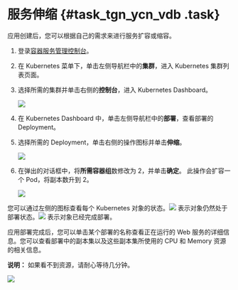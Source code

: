 # 服务伸缩 {#task_tgn_ycn_vdb .task}

应用创建后，您可以根据自己的需求来进行服务扩容或缩容。

1.  登录[容器服务管理控制台](https://cs.console.aliyun.com)。 
2.  在 Kubernetes 菜单下，单击左侧导航栏中的**集群**，进入 Kubernetes 集群列表页面。 
3.  选择所需的集群并单击右侧的**控制台**，进入 Kubernetes Dashboard。 

    ![](http://static-aliyun-doc.oss-cn-hangzhou.aliyuncs.com/assets/img/16664/154821688911052_zh-CN.png)

4.  在 Kubernetes Dashboard 中，单击左侧导航栏中的**部署**，查看部署的 Deployment。 
5.  选择所需的 Deployment，单击右侧的操作图标并单击**伸缩**。 

    ![](http://static-aliyun-doc.oss-cn-hangzhou.aliyuncs.com/assets/img/16664/154821688911053_zh-CN.png)

6.  在弹出的对话框中，将**所需容器组**数修改为 2，并单击**确定**。 此操作会扩容一个 Pod，将副本数升到 2。

    ![](http://static-aliyun-doc.oss-cn-hangzhou.aliyuncs.com/assets/img/16664/154821688911054_zh-CN.png)


您可以通过左侧的图标查看每个 Kubernetes 对象的状态。![](http://static-aliyun-doc.oss-cn-hangzhou.aliyuncs.com/assets/img/16664/154821689011055_zh-CN.png) 表示对象仍然处于部署状态。![](http://static-aliyun-doc.oss-cn-hangzhou.aliyuncs.com/assets/img/16664/154821689011056_zh-CN.png) 表示对象已经完成部署。

应用部署完成后，您可以单击某个部署的名称查看正在运行的 Web 服务的详细信息。您可以查看部署中的副本集以及这些副本集所使用的 CPU 和 Memory 资源的相关信息。

**说明：** 如果看不到资源，请耐心等待几分钟。

![](http://static-aliyun-doc.oss-cn-hangzhou.aliyuncs.com/assets/img/16664/154821689011057_zh-CN.png)


